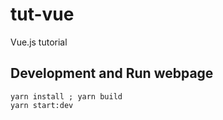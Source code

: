 # tut-vue
Vue.js tutorial

## Development and Run webpage

```
yarn install ; yarn build
yarn start:dev
```
